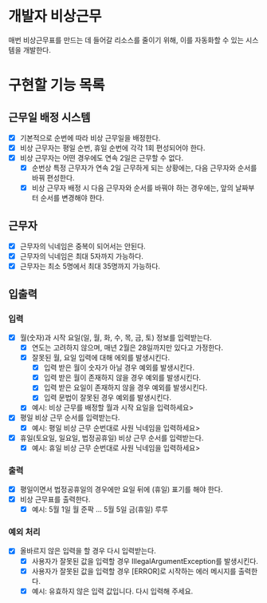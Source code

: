 # 개발자 비상근무

매번 비상근무표를 만드는 데 들어갈 리소스를 줄이기 위해, 이를 자동화할 수 있는 시스템을 개발한다.

# 구현할 기능 목록

## 근무일 배정 시스템

- [x] 기본적으로 순번에 따라 비상 근무일을 배정한다.
- [x] 비상 근무자는 평일 순번, 휴일 순번에 각각 1회 편성되어야 한다.
- [x] 비상 근무자는 어떤 경우에도 연속 2일은 근무할 수 없다.
    - [x] 순번상 특정 근무자가 연속 2일 근무하게 되는 상황에는, 다음 근무자와 순서를 바꿔 편성한다.
    - [x] 비상 근무자 배정 시 다음 근무자와 순서를 바꿔야 하는 경우에는, 앞의 날짜부터 순서를 변경해야 한다.

## 근무자

- [x] 근무자의 닉네임은 중복이 되어서는 안된다.
- [x] 근무자의 닉네임은 최대 5자까지 가능하다.
- [x] 근무자는 최소 5명에서 최대 35명까지 가능하다.

## 입출력

### 입력

- [x] 월(숫자)과 시작 요일(일, 월, 화, 수, 목, 금, 토) 정보를 입력받는다.
    - [x] 연도는 고려하지 않으며, 매년 2월은 28일까지만 있다고 가정한다.
    - [x] 잘못된 월, 요일 입력에 대해 에외를 발생시킨다.
        - [x] 입력 받은 월이 숫자가 아닐 경우 예외를 발생시킨다.
        - [x] 입력 받은 월이 존재하지 않을 경우 예외를 발생시킨다.
        - [x] 입력 받은 요일이 존재하지 않을 경우 예외를 발생시킨다.
        - [x] 입력 문법이 잘못된 경우 예외를 발생시킨다.
    - [x] 예시: 비상 근무를 배정할 월과 시작 요일을 입력하세요>
- [x] 평일 비상 근무 순서를 입력받는다.
    - [x] 예시: 평일 비상 근무 순번대로 사원 닉네임을 입력하세요>
- [x] 휴일(토요일, 일요일, 법정공휴일) 비상 근무 순서를 입력받는다.
    - [x] 예시: 휴일 비상 근무 순번대로 사원 닉네임을 입력하세요>

### 출력

- [x] 평일이면서 법정공휴일의 경우에만 요일 뒤에 (휴일) 표기를 해야 한다.
- [x] 비상 근무표를 출력한다.
    - [x] 예시: 5월 1일 월 준팍 ... 5월 5일 금(휴일) 루루

### 예외 처리

- [x] 올바르지 않은 입력을 할 경우 다시 입력받는다.
    - [x] 사용자가 잘못된 값을 입력할 경우 IllegalArgumentException를 발생시킨다.
    - [x] 사용자가 잘못된 값을 입력할 경우 [ERROR]로 시작하는 에러 메시지를 출력한다.
    - [x] 예시: 유효하지 않은 입력 값입니다. 다시 입력해 주세요.